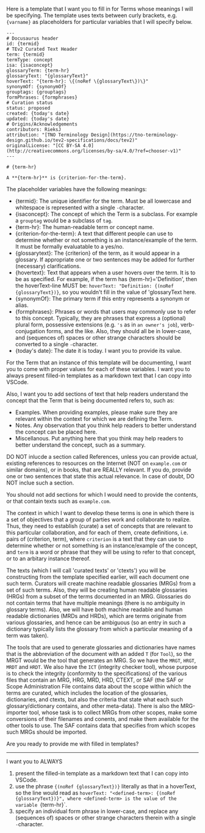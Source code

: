 Here is a template that I want you to fill in for Terms whose meanings I will be specifying. The template uses texts between curly brackets, e.g. `{varname}` as placeholders for particular variables that I will specify below. 

~~~
---
# Docusaurus header
id: {termid}
# TEv2 Curated Text Header
term: {termid}
termType: concept
isa: {isaconcept}
glossaryTerm: {term-hr}
glossaryText: "{glossaryText}"
hoverText: "{term-hr}: \{(noRef \{glossaryText\})\}"
synonymOf: {synonymOf}
grouptags: {grouptags}
formPhrases: {formphrases}
# Curation status
status: proposed
created: {today's date}
updated: {today's date}
# Origins/Acknowledgements
contributors: RieksJ
attribution: "[TNO Terminology Design](https://tno-terminology-design.github.io/tev2-specifications/docs/tev2)"
originalLicense: "[CC BY-SA 4.0](http://creativecommons.org/licenses/by-sa/4.0/?ref=chooser-v1)"
---

# {term-hr}

A **{term-hr}** is {criterion-for-the-term}. 
~~~

The placeholder variables have the following meanings:

- {termid}: The unique identifier for the term. Must be all lowercase and whitespace is represented with a single `-`character.
- {isaconcept}: The concept of which the Term is a subclass. For example a `grouptag` would be a subclass of `tag`.
- {term-hr}: The human-readable term or concept name.
- {criterion-for-the-term}: A text that different people can use to determine whether or not something is an instance/example of the term. It must be formally evaluatable to a yes/no.
- {glossarytext}: The {criterion} of the term, as it would appear in a glossary. If appropriate one or two sentences may be added for further (necessary) clarifications.
- {hovertext}: Text that appears when a user hovers over the term. It is to be as specified. For example, if the term has {term-hr}='Definition', then the hoverText-line MUST be: `hoverText: "Definition: {(noRef {glossaryText})}`, so you wouldn't fill in the value of 'glossaryText here.
- {synonymOf}: The primary term if this entry represents a synonym or alias.
- {formphrases}: Phrases or words that users may commonly use to refer to this concept. Typically, they are phrases that express a (optional) plural form, possessive extensions (e.g. `'s` as in `an owner's job`), verb-conjugation forms, and the like. Also, they should all be in lower-case, and (sequences of) spaces or other strange characters should be converted to a single `-`character.
- {today's date}: The date it is today. I want you to provide its value.

For the Term that an instance of this template will be documenting, I want you to come with proper values for each of these variables. I want you to always present filled-in templates as a markdown text that I can copy into VSCode.

Also, I want you to add sections of text that help readers understand the concept that the Term that is being documented refers to, such as:
- Examples. When providing examples, please make sure they are relevant within the context for which we are defining the Term.
- Notes. Any observation that you think help readers to better understand the concept can be placed here.
- Miscellanous. Put anything here that you think may help readers to better understand the concept, such as a summary.

DO NOT inlucde a section called References, unless you can provide actual, existing references to resources on the Internet (NOT on `example.com` or similar domains), or in books, that are REALLY relevant. If you do, provide one or two sentences that state this actual relevance. In case of doubt, DO NOT inclue such a section.

You should not add sections for which I would need to provide the contents, or that contain texts such as `example.com`.

The context in which I want to develop these terms is one in which there is a set of objectives that a group of parties work and collaborate to realize. Thus, they need to establish (curate) a set of concepts that are relevant to this particular collaboration, and for each of them, create definitions, i.e. pairs of (criterion, term), where `criterion` is a text that they can use to determine whether or not something is an instance/example of the concept, and `term` is a word or phrase that they will be using to refer to that concept, or to an arbitary instance thereof.

The texts (which I will call 'curated texts' or 'ctexts') you will be constructing from the template specified earlier, will each  document one such term. Curators will create machine readable glossaries (MRGs) from a set of such terms. Also, they will be creating human readable glossaries (HRGs) from a subset of the terms documented in an MRG. Glossaries do not contain terms that have multiple meanings (there is no ambiguity in glossary terms). Also, we will have both machine readable and human readable dictionaries (MRDs and HRDs), which are terms originate from various glossaries, and hence can be ambiguous (so an entry in such a dictionary typically lists the glossary from which a particular meaning of a term was taken).

The tools that are used to generate glossaries and dictionaries have names that is the abbreviation of the document with an added `T` (for `Tool`), so the MRGT would be the tool that generates an MRG. So we have the `MRGT`, `HRGT`, `MRDT` and `HRDT`. We also have the `ICT` (integrity checker tool), whose purpose is to check the integrity (conformity to the specifications) of the various files that contain an MRG, HRG, MRD, HRD, CTEXT, or SAF (the SAF or Scope Administration File contains data about the scope within which the terms are curated, which includes the location of the glossaries, dictionaries, and ctexts, but also the criteria that state what each such glossary/dictionary contains, and other meta-data). There is also the MRG-importer tool, whose task is to collect MRGs from other scopes, make some conversions of their filenames and conents, and make them available for the other tools to use. The SAF contains data that specifies from which scopes such MRGs should be imported.

Are you ready to provide me with filled in templates?



--- 
I want you to ALWAYS 
1. present the filled-in template as a markdown text that I can copy into VSCode.
2. use the phrase `{(noRef {glossaryText})}` literally as that in a hoverText, so the line would read as `hoverText: "<defined-term>: {(noRef {glossaryText})}", where <defined-term> is the value of the variable `{term-hr}`.
3. specify an individual form phrase in lower-case, and replace any (sequences of) spaces or other strange characters therein with a single `-`character.